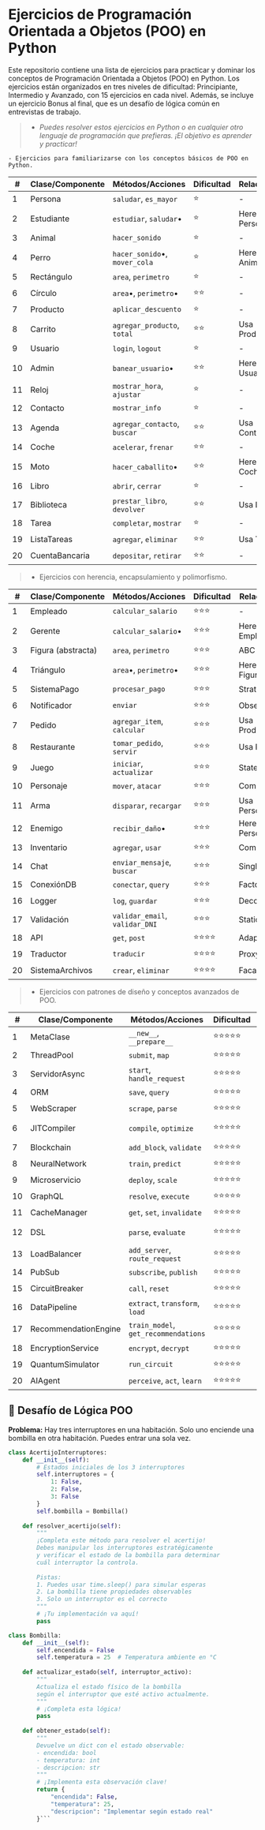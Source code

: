 # Ejercicios de Programación Orientada a Objetos (POO) en Python

Este repositorio contiene una lista de ejercicios para practicar y dominar los conceptos de Programación Orientada a Objetos (POO) en Python. Los ejercicios están organizados en tres niveles de dificultad: Principiante, Intermedio y Avanzado, con 15 ejercicios en cada nivel. Además, se incluye un ejercicio Bonus al final, que es un desafío de lógica común en entrevistas de trabajo.

> - _Puedes resolver estos ejercicios en Python o en cualquier otro lenguaje de programación que prefieras. ¡El objetivo es aprender y practicar!_


    - Ejercicios para familiarizarse con los conceptos básicos de POO en Python.


| #  | Clase/Componente     | Métodos/Acciones                  | Dificultad | Relaciones      |
|----|----------------------|-----------------------------------|------------|-----------------|
| 1  | Persona              | `saludar`, `es_mayor`             | ⭐         | -               |
| 2  | Estudiante           | `estudiar`, `saludar`•            | ⭐         | Hereda Persona  |
| 3  | Animal               | `hacer_sonido`                    | ⭐         | -               |
| 4  | Perro                | `hacer_sonido`•, `mover_cola`     | ⭐         | Hereda Animal   |
| 5  | Rectángulo           | `area`, `perimetro`               | ⭐         | -               |
| 6  | Círculo              | `area`•, `perimetro`•             | ⭐⭐       | -               |
| 7  | Producto             | `aplicar_descuento`               | ⭐         | -               |
| 8  | Carrito              | `agregar_producto`, `total`       | ⭐⭐       | Usa Producto    |
| 9  | Usuario              | `login`, `logout`                 | ⭐         | -               |
| 10 | Admin                | `banear_usuario`•                 | ⭐⭐       | Hereda Usuario  |
| 11 | Reloj                | `mostrar_hora`, `ajustar`         | ⭐         | -               |
| 12 | Contacto             | `mostrar_info`                    | ⭐         | -               |
| 13 | Agenda               | `agregar_contacto`, `buscar`      | ⭐⭐       | Usa Contacto    |
| 14 | Coche                | `acelerar`, `frenar`              | ⭐⭐       | -               |
| 15 | Moto                 | `hacer_caballito`•                | ⭐⭐       | Hereda Coche    |
| 16 | Libro                | `abrir`, `cerrar`                 | ⭐         | -               |
| 17 | Biblioteca           | `prestar_libro`, `devolver`       | ⭐⭐       | Usa Libro       |
| 18 | Tarea                | `completar`, `mostrar`            | ⭐         | -               |
| 19 | ListaTareas          | `agregar`, `eliminar`             | ⭐⭐       | Usa Tarea       |
| 20 | CuentaBancaria       | `depositar`, `retirar`            | ⭐⭐       | -               |

> - Ejercicios con herencia, encapsulamiento y polimorfismo.

| #  | Clase/Componente     | Métodos/Acciones                  | Dificultad | Relaciones               |
|----|----------------------|-----------------------------------|------------|--------------------------|
| 1  | Empleado             | `calcular_salario`                | ⭐⭐⭐     | -                        |
| 2  | Gerente              | `calcular_salario`•               | ⭐⭐⭐     | Hereda Empleado          |
| 3  | Figura (abstracta)   | `area`, `perimetro`               | ⭐⭐⭐     | ABC                      |
| 4  | Triángulo            | `area`•, `perimetro`•             | ⭐⭐⭐     | Hereda Figura            |
| 5  | SistemaPago          | `procesar_pago`                   | ⭐⭐⭐     | Strategy                 |
| 6  | Notificador          | `enviar`                          | ⭐⭐⭐     | Observer                 |
| 7  | Pedido               | `agregar_item`, `calcular`        | ⭐⭐⭐     | Usa Producto             |
| 8  | Restaurante          | `tomar_pedido`, `servir`          | ⭐⭐⭐     | Usa Pedido               |
| 9  | Juego                | `iniciar`, `actualizar`           | ⭐⭐⭐     | State                    |
| 10 | Personaje            | `mover`, `atacar`                 | ⭐⭐⭐     | Component                |
| 11 | Arma                 | `disparar`, `recargar`            | ⭐⭐⭐     | Usa Personaje            |
| 12 | Enemigo              | `recibir_daño`•                   | ⭐⭐⭐     | Hereda Personaje         |
| 13 | Inventario           | `agregar`, `usar`                 | ⭐⭐⭐     | Composite                |
| 14 | Chat                 | `enviar_mensaje`, `buscar`        | ⭐⭐⭐     | Singleton                |
| 15 | ConexiónDB           | `conectar`, `query`               | ⭐⭐⭐     | Factory                  |
| 16 | Logger               | `log`, `guardar`                  | ⭐⭐⭐     | Decorator                |
| 17 | Validación           | `validar_email`, `validar_DNI`    | ⭐⭐⭐     | Static                   |
| 18 | API                  | `get`, `post`                     | ⭐⭐⭐⭐   | Adapter                  |
| 19 | Traductor            | `traducir`                        | ⭐⭐⭐⭐   | Proxy                    |
| 20 | SistemaArchivos      | `crear`, `eliminar`               | ⭐⭐⭐⭐   | Facade                   |


> - Ejercicios con patrones de diseño y conceptos avanzados de POO.

| #  | Clase/Componente     | Métodos/Acciones                  | Dificultad | Patrón/Concepto          |
|----|----------------------|-----------------------------------|------------|--------------------------|
| 1  | MetaClase            | `__new__`, `__prepare__`          | ⭐⭐⭐⭐⭐ | Metaclases               |
| 2  | ThreadPool           | `submit`, `map`                   | ⭐⭐⭐⭐⭐ | Concurrencia             |
| 3  | ServidorAsync        | `start`, `handle_request`         | ⭐⭐⭐⭐⭐ | Async/Await              |
| 4  | ORM                  | `save`, `query`                   | ⭐⭐⭐⭐⭐ | SQLAlchemy-like          |
| 5  | WebScraper           | `scrape`, `parse`                 | ⭐⭐⭐⭐⭐ | Multihilo                |
| 6  | JITCompiler          | `compile`, `optimize`             | ⭐⭐⭐⭐⭐ | Decoradores avanzados    |
| 7  | Blockchain           | `add_block`, `validate`           | ⭐⭐⭐⭐⭐ | Encadenamiento           |
| 8  | NeuralNetwork        | `train`, `predict`                | ⭐⭐⭐⭐⭐ | POO + ML                 |
| 9  | Microservicio        | `deploy`, `scale`                 | ⭐⭐⭐⭐⭐ | Arquitectura             |
| 10 | GraphQL              | `resolve`, `execute`              | ⭐⭐⭐⭐⭐ | Patrón Resolver          |
| 11 | CacheManager         | `get`, `set`, `invalidate`        | ⭐⭐⭐⭐⭐ | Flyweight                |
| 12 | DSL                  | `parse`, `evaluate`               | ⭐⭐⭐⭐⭐ | Lenguaje específico      |
| 13 | LoadBalancer         | `add_server`, `route_request`     | ⭐⭐⭐⭐⭐ | Round-Robin              |
| 14 | PubSub               | `subscribe`, `publish`            | ⭐⭐⭐⭐⭐ | Mensajería               |
| 15 | CircuitBreaker       | `call`, `reset`                   | ⭐⭐⭐⭐⭐ | Tolerancia fallos        |
| 16 | DataPipeline         | `extract`, `transform`, `load`    | ⭐⭐⭐⭐⭐ | ETL                      |
| 17 | RecommendationEngine | `train_model`, `get_recommendations` | ⭐⭐⭐⭐⭐ | Machine Learning        |
| 18 | EncryptionService    | `encrypt`, `decrypt`              | ⭐⭐⭐⭐⭐ | Seguridad                |
| 19 | QuantumSimulator     | `run_circuit`                     | ⭐⭐⭐⭐⭐ | (Bonus teórico)          |
| 20 | AIAgent              | `perceive`, `act`, `learn`        | ⭐⭐⭐⭐⭐ | IA                       |

## 🧩 Desafío de Lógica POO

**Problema:** Hay tres interruptores en una habitación. Solo uno enciende una bombilla en otra habitación. Puedes entrar una sola vez. 

```python
class AcertijoInterruptores:
    def __init__(self):
        # Estados iniciales de los 3 interruptores
        self.interruptores = {
            1: False,
            2: False, 
            3: False
        }
        self.bombilla = Bombilla()
    
    def resolver_acertijo(self):
        """
        ¡Completa este método para resolver el acertijo!
        Debes manipular los interruptores estratégicamente
        y verificar el estado de la bombilla para determinar
        cuál interruptor la controla.
        
        Pistas:
        1. Puedes usar time.sleep() para simular esperas
        2. La bombilla tiene propiedades observables
        3. Solo un interruptor es el correcto
        """
        # ¡Tu implementación va aquí!
        pass

class Bombilla:
    def __init__(self):
        self.encendida = False
        self.temperatura = 25  # Temperatura ambiente en °C
    
    def actualizar_estado(self, interruptor_activo):
        """
        Actualiza el estado físico de la bombilla
        según el interruptor que esté activo actualmente.
        """
        # ¡Completa esta lógica!
        pass
    
    def obtener_estado(self):
        """
        Devuelve un dict con el estado observable:
        - encendida: bool
        - temperatura: int
        - descripcion: str
        """
        # ¡Implementa esta observación clave!
        return {
            "encendida": False,
            "temperatura": 25,
            "descripcion": "Implementar según estado real"
        }```
    
